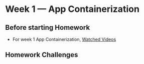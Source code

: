 # Week 1 — App Containerization

## Before starting Homework

- For week 1 App Containerization, [Watched Videos](https://www.youtube.com/watch?v=8b8SvQHc4Pk&list=PLBfufR7vyJJ7k25byhRXJldB5AiwgNnWv&index=1)



## Homework Challenges
